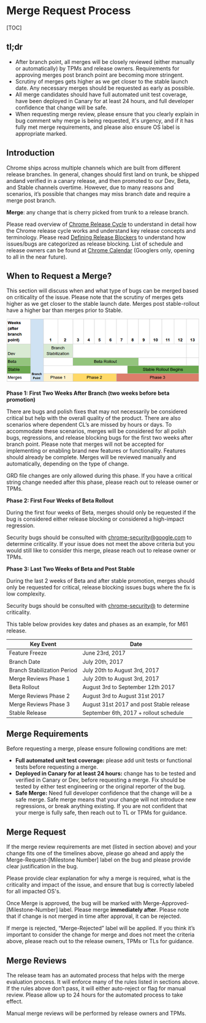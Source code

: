 # Merge Request Process

[TOC]

## tl;dr

* After branch point, all merges will be closely reviewed (either manually or
  automatically) by TPMs and release owners.
  Requirements for approving merges post branch point are becoming more
  stringent.
* Scrutiny of merges gets higher as we get closer to the
  stable launch date. Any necessary merges should be requested as early as
  possible.
* All merge candidates should have full automated unit test coverage, have been deployed in Canary
  for at least 24 hours, and full developer confidence that change will be
  safe.
* When requesting merge review, please ensure that you clearly explain in bug
  comment  why merge is being requested, it's urgency, and if it has fully met
  merge requirements, and please also ensure OS label is appropriate marked.

## Introduction

Chrome ships across multiple channels which are built from different release
branches. In general, changes should first land on trunk, be shipped andand
verified in a canary release, and then promoted to our Dev, Beta, and Stable
channels overtime. However, due to many reasons and scenarios, it’s
possible that changes may miss branch date and require a merge post branch.

**Merge**: any change that is cherry picked from trunk to a release branch.

Please read overview of [Chrome Release
Cycle](https://chromium.googlesource.com/chromium/src.git/+/master/docs/process/release_cycle.md)
to understand in detail how the Chrome release cycle works and understand key
release concepts and terminology. Please read [Defining Release
Blockers](https://chromium.googlesource.com/chromium/src.git/+/master/docs/process/release_blockers.md)
to understand how issues/bugs are categorized as release blocking.
List of schedule and release owners can be found at [Chrome
Calendar](https://chromepmo.appspot.com/calendar) (Googlers only, opening to all in the near future).

## When to Request a Merge?

This section will discuss when and what type of bugs can be merged based on
criticality of the issue. Please note that the scrutiny of merges
gets higher as we get closer to the stable launch date. Merges post
stable-rollout have a higher bar than merges prior to Stable.

![Chrome Merge Schedule](images/chrome_merge_schedule.png)

**Phase 1: First Two Weeks After Branch (two weeks before beta promotion)**

There are bugs and polish fixes that may not necessarily be considered
critical but help with the overall quality of the product. There are also
scenarios where dependent CL’s are missed by hours or days. To accommodate
these scenarios, merges will be considered for all polish bugs, regressions,
and release blocking bugs for the first two weeks after branch point.
Please note that merges will not be accepted for
implementing or enabling brand new features or functionality. Features
should already be complete. Merges will be reviewed manually and
automatically, depending on the type of change.

GRD file changes are only allowed during this phase. If you have a critical
string change needed after this phase, please reach out to release owner or
TPMs.

**Phase 2: First Four Weeks of Beta Rollout**

During the first four weeks of Beta, merges should only be requested if
the bug is considered either release blocking or
considered a high-impact regression.

Security bugs should be consulted with
[chrome-security@google.com](chrome-security@google.com) to
determine criticality. If your issue does not meet the above criteria
but you would still like to consider this merge, please reach out to
release owner or TPMs.

**Phase 3: Last Two Weeks of Beta and Post Stable**

During the last 2 weeks of Beta and after stable promotion, merges
should only be requested for critical, release blocking issues bugs where the
fix is low complexity.

Security bugs should be consulted with [chrome-security@](chrome-security@google.com)
to determine criticality.

This table below provides key dates and phases as an example, for M61 release.

Key Event  | Date
------- | --------
Feature Freeze | June 23rd, 2017
Branch Date | July 20th, 2017
Branch Stabilization Period | July 20th to August 3rd, 2017
Merge Reviews Phase 1 | July 20th to August 3rd, 2017
Beta Rollout | August 3rd to September 12th 2017
Merge Reviews Phase 2 | August 3rd to August 31st 2017
Merge Reviews Phase 3 | August 31st 2017 and post Stable release
Stable Release | September 6th, 2017 + rollout schedule

## Merge Requirements

Before requesting a merge, please ensure following conditions are met:
*   **Full automated unit test coverage:** please add unit tests or
    functional tests before requesting a merge.
*   **Deployed in Canary for at least 24 hours:** change has to
    be tested and verified in Canary or Dev, before requesting a
    merge. Fix should be tested by either test engineering or the
    original reporter of the bug.
*   **Safe Merge:** Need full developer confidence that the
    change will be a safe merge. Safe merge means that your
    change will not introduce new regressions, or break
    anything existing. If you are not confident that your
    merge is fully safe, then reach out to TL or TPMs for
    guidance.

## Merge Request
If the merge review requirements are met (listed in
section above) and your change fits one of the timelines
above, please go ahead and apply the
Merge-Request-[Milestone Number] label on the bug and
please provide clear justification in the bug.

Please provide clear explanation for why a merge is required, what is the
criticality and impact of the issue, and ensure that bug is correctly
labeled for all impacted OS's.

Once Merge is approved, the bug will be marked with
Merge-Approved-[Milestone-Number] label. Please merge
**immediately after**. Please note that if change is not
merged in time after approval, it can be rejected.

If merge is rejected, “Merge-Rejected” label will be
applied. If you think it’s important to consider the
change for merge and does not meet the criteria above,
please reach out to the release owners, TPMs or TLs for
guidance.

## Merge Reviews

The release team has an automated process that helps
with the merge evaluation process. It will enforce many
of the rules listed in sections above. If the rules
above don’t pass, it will either auto-reject or flag
for manual review. Please allow up to 24 hours for the
automated process to take effect.

Manual merge reviews will be performed by release
owners and TPMs.
